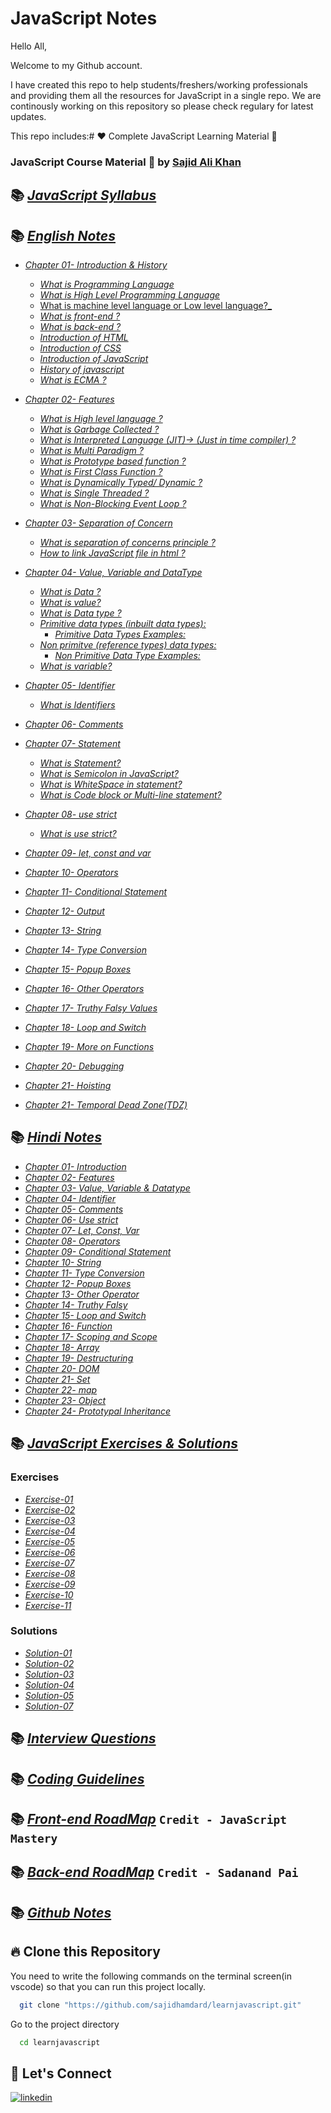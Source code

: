 # JavaScript Notes

Hello All,

Welcome to my Github account.

I have created this repo to help students/freshers/working professionals and providing them all the resources for JavaScript in a single repo. We are continously working on this repository so please check regulary for latest updates.

This repo includes:# ❤️ Complete JavaScript Learning Material 🙏

### JavaScript Course Material 🚀 by [Sajid Ali Khan](https://www.linkedin.com/in/sajid-sj/)

## 📚 [_JavaScript Syllabus_](./Syllabus/Syllabus.md/)

## 📚 [_English Notes_](./notes/English)

- [_Chapter 01- Introduction & History_](./notes/English/01-introduction-and-history.md)

  - [_What is Programming Language_](./notes/English/01-introduction-and-history.md#what-is-a-programming-language-)
  - [_What is High Level Programming Language_](./notes/English/01-introduction-and-history.md#what-is-high-level-programming-language)
  - [What is machine level language or Low level language?\_](notes/English/01-introduction-and-history.md#what-is-machine-level-language-or-low-level-language)
  - [_What is front-end ?_](notes/English/01-introduction-and-history.md#what-is-front-end-)
  - [_What is back-end ?_](notes/English/01-introduction-and-history.md#what-is-back-end-)
  - [_Introduction of HTML_](notes/English/01-introduction-and-history.md#introduction-of-html)
  - [_Introduction of CSS_](notes/English/01-introduction-and-history.md#introduction-of-css)
  - [_Introduction of JavaScript_](notes/English/01-introduction-and-history.md#introduction-of-javascript)
  - [_History of javascript_](notes/English/01-introduction-and-history.md#history-of-javascript)
  - [_What is ECMA ?_](notes/English/01-introduction-and-history.md#what-is-ecma-)

- [_Chapter 02- Features_](./notes/English/02-features.md)

  - [_What is High level language ?_](notes/English/02-features.md#what-is-high-level-language-)
  - [_What is Garbage Collected ?_](notes/English/02-features.md#what-is-garbage-collected-)
  - [_What is Interpreted Language (JIT)-> (Just in time compiler) ?_](notes/English/02-features.md#what-is-interpreted-language-jit--just-in-time-commpiler-)
  - [_What is Multi Paradigm ?_](notes/English/02-features.md#what-is-multi-paradigm-)
  - [_What is Prototype based function ?_](notes/English/02-features.md#what-is-prototype-based-function-)
  - [_What is First Class Function ?_](notes/English/02-features.md#what-is-first-class-function-)
  - [_What is Dynamically Typed/ Dynamic ?_](notes/English/02-features.md#what-is-dynamically-typed-dynamic-)
  - [_What is Single Threaded ?_](notes/English/02-features.md#what-is-single-threaded-)
  - [_What is Non-Blocking Event Loop ?_](notes/English/02-features.md#what-is-non-blocking-event-loop-)

- [_Chapter 03- Separation of Concern_](./notes/English/03-separation-of-concerns.md)
  - [_What is separation of concerns principle ?_](notes/English/03-separation-of-concerns.md#what-is-separation-of-concerns-principle-)
  - [_How to link JavaScript file in html ?_](notes/English/03-separation-of-concerns.md#how-to-link-javascript-file-in-html-)
- [_Chapter 04- Value, Variable and DataType_](./notes/English/04-value_variable_datatype.md)

  - [_What is Data ?_](notes/English/04-value_variable_datatype.md#what-is-data)
  - [_What is value?_](notes/English/04-value_variable_datatype.md#what-is-value)
  - [_What is Data type ?_](notes/English/04-value_variable_datatype.md#what-is-data-type)
  - [_Primitive data types (inbuilt data types):_](notes/English/04-value_variable_datatype.md#primitive-data-types-inbuilt-data-types)
    - [_Primitive Data Types Examples:_](notes/English/04-value_variable_datatype.md#primitive-data-types-examples)
  - [_Non primitve (reference types) data types:_](notes/English/04-value_variable_datatype.md#non-primitve-reference-types-data-types)
    - [_Non Primitive Data Type Examples:_](notes/English/04-value_variable_datatype.md#non-primitive-data-type-examples)
  - [_What is variable?_](notes/English/04-value_variable_datatype.md#what-is-variable)

- [_Chapter 05- Identifier_](./notes/English/05-identifier.md)

  - [_What is Identifiers_](notes/English/05-identifier.md#identifiers)

- [_Chapter 06- Comments_](./notes/English/06-comments.md)
- [_Chapter 07- Statement_](./notes/English/07-statement.md)
  - [_What is Statement?_](notes/English/07-statement.md#what-is-statement)
  - [_What is Semicolon in JavaScript?_](notes/English/07-statement.md#semicolon-in-javascript)
  - [_What is WhiteSpace in statement?_](notes/English/07-statement.md#whitespace-in-statement)
  - [_What is Code block or Multi-line statement?_](notes/English/07-statement.md#what-is-code-block-or-multi-line-statement)
- [_Chapter 08- use strict_](notes/English/08-use_strict.md)
  - [_What is use strict?_](notes/English/08-use_strict.md#06--use-strict)
- [_Chapter 09- let, const and var_](notes/English/09-let_const_var.md)
- [_Chapter 10- Operators_](notes/English/10-operators.md)
- [_Chapter 11- Conditional Statement_](notes/English/11-conditional_statement.md)
- [_Chapter 12- Output_](notes/English/12-output.md)
- [_Chapter 13- String_](notes/English/13-typeconversion.md)
- [_Chapter 14- Type Conversion_](./notes/English/13-typeconversion.md)
- [_Chapter 15- Popup Boxes_](./notes/English/14-popupboxes.md)
- [_Chapter 16- Other Operators_](./notes/English/15-other_operator.md)
- [_Chapter 17- Truthy Falsy Values_](./notes/English/16-truthy_falsy.md)
- [_Chapter 18- Loop and Switch_](./notes/English/17-loopand_switch.md)
- [_Chapter 19- More on Functions_](notes/English/21-More-onfunction.md)
- [_Chapter 20- Debugging_](notes/English/24-debugging.md)
- [_Chapter 21- Hoisting_](notes/English/22-hoisting.md)
- [_Chapter 21- Temporal Dead Zone(TDZ)_](notes/English/23-temporal-dead-zone.md)

## 📚 [_Hindi Notes_](./notes/Hindi/)

- [_Chapter 01- Introduction_](./notes/Hindi/01-introduction.md)
- [_Chapter 02- Features_](./notes/Hindi/02-features.md)
- [_Chapter 03- Value, Variable & Datatype_](./notes/Hindi/03-value_variable_datatype.md)
- [_Chapter 04- Identifier_](notes/Hindi/04-identifier.md)
- [_Chapter 05- Comments_](notes/Hindi/05-comments.md)
- [_Chapter 06- Use strict_](notes/Hindi/06-use_strict.md)
- [_Chapter 07- Let, Const, Var_](notes/Hindi/07-let_const_var.md)
- [_Chapter 08- Operators_](notes/Hindi/08-operators.md)
- [_Chapter 09- Conditional Statement_](notes/Hindi/09-conditional_statement.md)
- [_Chapter 10- String_](notes/Hindi/10-string.md)
- [_Chapter 11- Type Conversion_](notes/Hindi/11-typeconversion.md)
- [_Chapter 12- Popup Boxes_](notes/Hindi/12-popupboxes.md)
- [_Chapter 13- Other Operator_](notes/Hindi/13-other_operator.md)
- [_Chapter 14- Truthy Falsy_](notes/Hindi/14-truthy_falsy.md)
- [_Chapter 15- Loop and Switch_](notes/Hindi/15-loopand_switch.md)
- [_Chapter 16- Function_](notes/Hindi/16-function.md)
- [_Chapter 17- Scoping and Scope_](notes/Hindi/17-scoping_and_scope.md)
- [_Chapter 18- Array_](notes/Hindi/18-array.md)
- [_Chapter 19- Destructuring_](notes/Hindi/19-destructuring.md)
- [_Chapter 20- DOM_](notes/Hindi/20-DOM.md)
- [_Chapter 21- Set_](notes/Hindi/24-set.md)
- [_Chapter 22- map_](notes/Hindi/21-map.md)
- [_Chapter 23- Object_](notes/Hindi/22-object.md)
- [_Chapter 24- Prototypal Inheritance_](notes/Hindi/23-prototypal_inheritance.md)

## 📚 [_JavaScript Exercises & Solutions_](./Exercises)

### Exercises

- [_Exercise-01_](./Exercises/exercise-01.md)
- [_Exercise-02_](./Exercises/exercise-02.md)
- [_Exercise-03_](./Exercises/exercise-03.md)
- [_Exercise-04_](./Exercises/exercise-04.md)
- [_Exercise-05_](./Exercises/exercise-05.md)
- [_Exercise-06_](./Exercises/exercise-06.md)
- [_Exercise-07_](./Exercises/exercise-07.md)
- [_Exercise-08_](./Exercises/exercise-08.md)
- [_Exercise-09_](./Exercises/exercise-09.md)
- [_Exercise-10_](./Exercises/exercise-10.md)
- [_Exercise-11_](./Exercises/exercise-11.md)

### Solutions

- [_Solution-01_](./Exercises/solution-01.md)
- [_Solution-02_](./Exercises/solution-02.md)
- [_Solution-03_](./Exercises/solution-03.md)
- [_Solution-04_](./Exercises/solution-04.md)
- [_Solution-05_](./Exercises/solution-05.md)
- [_Solution-07_](./Exercises/solution-07.md)

## 📚 [_Interview Questions_](./Interview%20Questions/interview-questions.md)

## 📚 [_Coding Guidelines_](./Coding%20Guidelines/Coding%20Guidelines.pdf)

## 📚 [_Front-end RoadMap_](./Roadmap/Backend%20development%20roadmap.pdf) `Credit - JavaScript Mastery`

## 📚 [_Back-end RoadMap_](./Roadmap/Frontend%20development%20roadmap.pdf) `Credit - Sadanand Pai`

## 📚 [_Github Notes_](./Github/)

## 🔥 Clone this Repository

You need to write the following commands on the terminal screen(in vscode) so that you can run this project locally.

```bash
  git clone "https://github.com/sajidhamdard/learnjavascript.git"
```

Go to the project directory

```bash
  cd learnjavascript
```

## 🔗 Let's Connect

[![linkedin](https://img.shields.io/badge/LinkedIn-0077B5?style=for-the-badge&logo=linkedin&logoColor=white)](https://www.linkedin.com/in/sajid-sj/)
